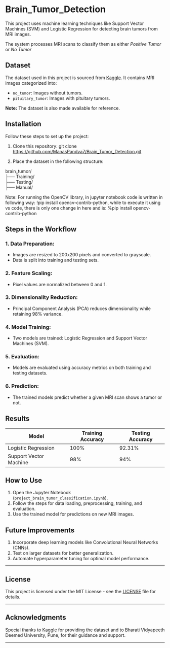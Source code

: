 # Brain_Tumor_Detection
This project uses machine learning techniques like Support Vector Machines (SVM) and Logistic Regression for detecting brain tumors from MRI images.

The system processes MRI scans to classify them as either *Positive Tumor* or *No Tumor*

## Dataset
The dataset used in this project is sourced from [Kaggle](https://www.kaggle.com/datasets/sartajbhuvaji/brain-tumor-classification-mri). It contains MRI images categorized into:
- `no_tumor`: Images without tumors.
- `pituitary_tumor`: Images with pituitary tumors.

**Note:** The dataset is also made available for reference.


## Installation

Follow these steps to set up the project:

1. Clone this repository:
git clone https://github.com/ManasPandya7/Brain_Tumor_Detection.git


2. Place the dataset in the following structure:

brain_tumor/\
├── Training/\
├── Testing/\
├── Manual/

Note: For running the OpenCV library, in jupyter notebook code is written in following way: !pip install opencv-contrib-python, while to execute it using vs code, there is only one change in here and is: %pip install opencv-contrib-python

## Steps in the Workflow

### 1. Data Preparation:
- Images are resized to 200x200 pixels and converted to grayscale.
- Data is split into training and testing sets.

### 2. Feature Scaling:
- Pixel values are normalized between 0 and 1.

### 3. Dimensionality Reduction:
- Principal Component Analysis (PCA) reduces dimensionality while retaining 98% variance.

### 4. Model Training:
- Two models are trained: Logistic Regression and Support Vector Machines (SVM).

### 5. Evaluation:
- Models are evaluated using accuracy metrics on both training and testing datasets.

### 6. Prediction:
- The trained models predict whether a given MRI scan shows a tumor or not.


## Results

| Model                  | Training Accuracy | Testing Accuracy |
|------------------------|-------------------|------------------|
| Logistic Regression    |       100%        |     92.31%       |
| Support Vector Machine |       98%         |     94%          |



## How to Use

1. Open the Jupyter Notebook (`project_brain_tumor_classification.ipynb`).
2. Follow the steps for data loading, preprocessing, training, and evaluation.
3. Use the trained model for predictions on new MRI images.


## Future Improvements
1. Incorporate deep learning models like Convolutional Neural Networks (CNNs).
2. Test on larger datasets for better generalization.
3. Automate hyperparameter tuning for optimal model performance.

---

## License
This project is licensed under the MIT License - see the [LICENSE](LICENSE) file for details.

---

## Acknowledgments
Special thanks to [Kaggle](https://www.kaggle.com/) for providing the dataset and to Bharati Vidyapeeth Deemed University, Pune, for their guidance and support.

---

